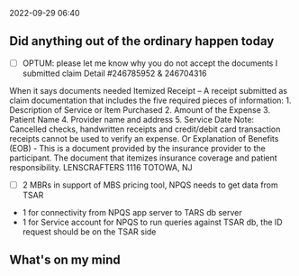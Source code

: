 2022-09-29
06:40

## Did anything out of the ordinary happen today
- [ ] OPTUM: please let me know why you do not accept  the documents I submitted
claim Detail #246785952 &  246704316

When it says documents needed Itemized Receipt – A receipt submitted as claim documentation that includes the five required pieces of information: 1. Description of Service or Item Purchased 2. Amount of the Expense 3. Patient Name 4. Provider name and address 5. Service Date Note: Cancelled checks, handwritten receipts and credit/debit card transaction receipts cannot be used to verify an expense. Or Explanation of Benefits (EOB) - This is a document provided by the insurance provider to the participant. The document that itemizes insurance coverage and patient responsibility.
LENSCRAFTERS 1116 TOTOWA, NJ

- [ ] 2 MBRs in support of MBS pricing tool, NPQS needs to get data from TSAR
- 1 for connectivity from NPQS app server to TARS db server
- 1 for Service account for NPQS to run queries against TSAR db, the ID request should be on the TSAR side
## What's on my mind

